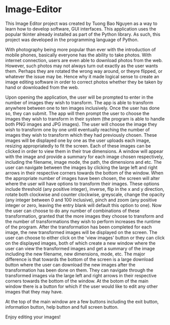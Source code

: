 # Image-Editor
This Image Editor project was created by Tuong Bao Nguyen as a way to learn how to develop software, GUI interfaces. This application uses the popular tkinter already installed as part of the Python library. As such, this project was developed in the programming language of Python.

With photography being more popular than ever with the introduction of mobile phones, basically everyone has the ability to take photos. With internet connection, users are even able to download photos from the web. However, such photos may not always turn out exactly as the user wants them. Perhaps they are rotated the wrong way around, or theyre flipped, or whatever the issue may be. Hence why it made logical sense to create an image editing software in order to correct photos whether they be taken by hand or downloaded from the web.

Upon opening the application, the user will be prompted to enter in the number of images they wish to transform. The app is able to transform anywhere between one to ten images inclusively. Once the user has done so, they can submit. The app will then prompt the user to choose the images they wish to transform in their system (the program is able to handle both PNG images and JPG images). The user will choose the image they wish to transform one by one until eventually reaching the number of images they wish to transform which they had previously chosen. These images will be displayed one by one as the user uploads each image, resizing appropriatedly to fit the screen. Each of these images can be clicked in order to view them in their true dimensions. A window will appear with the image and provide a summary for each image chosen respectively, including the filename, image mode, the path, the dimensions and etc. The user can navigate between the images by clicking the large left and right arrows in their respective corners towards the bottom of the window. When the appropriate number of images have been chosen, the screen will alter where the user will have options to transform their images. These options include threshold (any positive integer), inverse, flip in the x and y direction, rotate both clockwise and counter clockwise, greyscale, change the opacity (any integer between 0 and 100 inclusive), pinch and zoom (any positive integer or zero, leaving the entry blank will default this option to one). Now the user can choose to do any number of combinations of these transformation, granted that the more images they choose to transform and the number of transformations they wish to perform increases the runtime of the program. After the transformation has been completed for each image, the new transformed images will be displayed on the screen. The user can choose to either click on the 'view images' button or they can click on the displayed images, both of which create a new window where the user can view the transformed images and get a summary of the image including the new filename, new dimensions, mode, etc. The major difference is that towards the bottom of the screen is a large download button where the user can download the new images after the transformation has been done on them. They can navigate through the transformed images via the large left and right arrows in their respective corners towards the bottom of the window. At the botom of the main window there is a button for which if the user would like to edit any other images that they may have.

At the top of the main window are a few buttons including the exit button, information button, help button and full screen button.

Enjoy editing your images!
